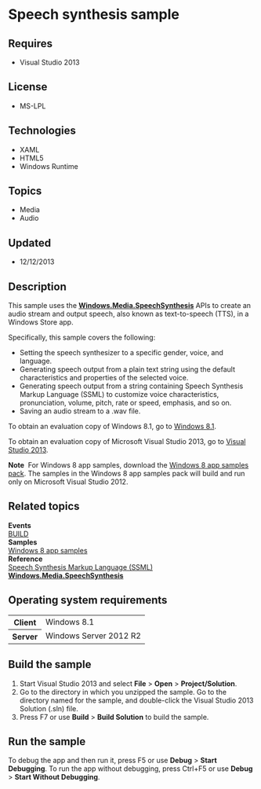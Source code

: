 # Speech synthesis sample
## Requires
- Visual Studio 2013
## License
- MS-LPL
## Technologies
- XAML
- HTML5
- Windows Runtime
## Topics
- Media
- Audio
## Updated
- 12/12/2013
## Description

<div id="mainSection">
<p>This sample uses the <a href="http://msdn.microsoft.com/library/windows/apps/dn278951">
<b>Windows.Media.SpeechSynthesis</b></a> APIs to create an audio stream and output speech, also known as text-to-speech (TTS), in a Windows Store app.
</p>
<p>Specifically, this sample covers the following:</p>
<ul>
<li>Setting the speech synthesizer to a specific gender, voice, and language. </li><li>Generating speech output from a plain text string using the default characteristics and properties of the selected voice.
</li><li>Generating speech output from a string containing Speech Synthesis Markup Language (SSML) to customize voice characteristics, pronunciation, volume, pitch, rate or speed, emphasis, and so on.
</li><li>Saving an audio stream to a .wav file. </li></ul>
<p></p>
<p>To obtain an evaluation copy of Windows&nbsp;8.1, go to <a href="http://go.microsoft.com/fwlink/p/?linkid=301696">
Windows&nbsp;8.1</a>.</p>
<p>To obtain an evaluation copy of Microsoft Visual Studio&nbsp;2013, go to <a href="http://go.microsoft.com/fwlink/p/?linkid=301697">
Visual Studio&nbsp;2013</a>.</p>
<p></p>
<p class="note"><b>Note</b>&nbsp;&nbsp;For Windows&nbsp;8 app samples, download the <a href="http://go.microsoft.com/fwlink/p/?LinkId=301698">
Windows&nbsp;8 app samples pack</a>. The samples in the Windows&nbsp;8 app samples pack will build and run only on Microsoft Visual Studio&nbsp;2012.</p>
<p></p>
<h2><a id="related_topics"></a>Related topics</h2>
<dl><dt><b>Events</b> </dt><dt><a href="http://go.microsoft.com/fwlink/?LinkID=306692">BUILD</a> </dt><dt><b>Samples</b> </dt><dt><a href="http://go.microsoft.com/fwlink/p/?LinkID=227694">Windows 8 app samples</a>
</dt><dt><b>Reference</b> </dt><dt><a href="http://go.microsoft.com/fwlink/?LinkID=201763">Speech Synthesis Markup Language (SSML)</a>
</dt><dt><a href="http://msdn.microsoft.com/library/windows/apps/dn278951"><b>Windows.Media.SpeechSynthesis</b></a>
</dt></dl>
<h2>Operating system requirements</h2>
<table>
<tbody>
<tr>
<th>Client</th>
<td><dt>Windows&nbsp;8.1 </dt></td>
</tr>
<tr>
<th>Server</th>
<td><dt>Windows Server&nbsp;2012&nbsp;R2 </dt></td>
</tr>
</tbody>
</table>
<h2>Build the sample</h2>
<p></p>
<ol>
<li>Start Visual Studio&nbsp;2013 and select <b>File</b> &gt; <b>Open</b> &gt; <b>Project/Solution</b>.
</li><li>Go to the directory in which you unzipped the sample. Go to the directory named for the sample, and double-click the Visual Studio&nbsp;2013 Solution (.sln) file.
</li><li>Press F7 or use <b>Build</b> &gt; <b>Build Solution</b> to build the sample. </li></ol>
<p></p>
<h2>Run the sample</h2>
<p>To debug the app and then run it, press F5 or use <b>Debug</b> &gt; <b>Start Debugging</b>. To run the app without debugging, press Ctrl&#43;F5 or use
<b>Debug</b> &gt; <b>Start Without Debugging</b>. </p>
</div>
